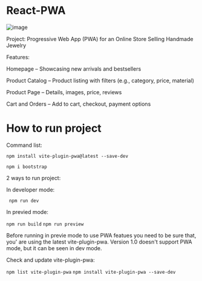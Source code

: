 # React-PWA
![image](https://github.com/user-attachments/assets/827acb4d-480c-422a-8698-c59ad078d5f2)


Project: Progressive Web App (PWA) for an Online Store Selling Handmade Jewelry

Features:

Homepage – Showcasing new arrivals and bestsellers

Product Catalog – Product listing with filters (e.g., category, price, material)

Product Page – Details, images, price, reviews

Cart and Orders – Add to cart, checkout, payment options

# How to run project

Command list:

`npm install vite-plugin-pwa@latest --save-dev`

`npm i bootstrap`

2 ways to run project:

In developer mode:

` npm run dev`

In previed mode:

` npm run build `
` npm run preview `

Before running in previe mode to use PWA featues you need to be sure that, you' are using the latest vite-plugin-pwa.
Version 1.0 doesn't support PWA mode, but it can be seen in dev mode.

Check and update vite-plugin-pwa:

` npm list vite-plugin-pwa `
` npm install vite-plugin-pwa --save-dev `



